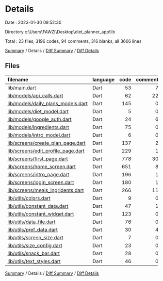 # Details

Date : 2023-01-30 09:52:30

Directory c:\\Users\\FAWZI\\Desktop\\diet_planner_app\\lib

Total : 23 files,  3196 codes, 94 comments, 316 blanks, all 3606 lines

[Summary](results.md) / Details / [Diff Summary](diff.md) / [Diff Details](diff-details.md)

## Files
| filename | language | code | comment | blank | total |
| :--- | :--- | ---: | ---: | ---: | ---: |
| [lib/main.dart](/lib/main.dart) | Dart | 53 | 7 | 13 | 73 |
| [lib/models/api_calls.dart](/lib/models/api_calls.dart) | Dart | 62 | 22 | 13 | 97 |
| [lib/models/daily_plans_models.dart](/lib/models/daily_plans_models.dart) | Dart | 145 | 0 | 20 | 165 |
| [lib/models/diet_model.dart](/lib/models/diet_model.dart) | Dart | 5 | 0 | 1 | 6 |
| [lib/models/google_auth.dart](/lib/models/google_auth.dart) | Dart | 24 | 6 | 14 | 44 |
| [lib/models/ingredients.dart](/lib/models/ingredients.dart) | Dart | 75 | 0 | 15 | 90 |
| [lib/models/intro_model.dart](/lib/models/intro_model.dart) | Dart | 6 | 0 | 1 | 7 |
| [lib/screens/create_plan_page.dart](/lib/screens/create_plan_page.dart) | Dart | 137 | 2 | 13 | 152 |
| [lib/screens/edit_profile_page.dart](/lib/screens/edit_profile_page.dart) | Dart | 229 | 1 | 10 | 240 |
| [lib/screens/first_page.dart](/lib/screens/first_page.dart) | Dart | 778 | 30 | 41 | 849 |
| [lib/screens/home_screen.dart](/lib/screens/home_screen.dart) | Dart | 651 | 8 | 34 | 693 |
| [lib/screens/intro_page.dart](/lib/screens/intro_page.dart) | Dart | 196 | 1 | 10 | 207 |
| [lib/screens/login_screen.dart](/lib/screens/login_screen.dart) | Dart | 180 | 1 | 19 | 200 |
| [lib/screens/meals_ingridents.dart](/lib/screens/meals_ingridents.dart) | Dart | 266 | 11 | 17 | 294 |
| [lib/utils/colors.dart](/lib/utils/colors.dart) | Dart | 9 | 0 | 2 | 11 |
| [lib/utils/constant_data.dart](/lib/utils/constant_data.dart) | Dart | 47 | 1 | 10 | 58 |
| [lib/utils/constant_widget.dart](/lib/utils/constant_widget.dart) | Dart | 123 | 0 | 17 | 140 |
| [lib/utils/data_file.dart](/lib/utils/data_file.dart) | Dart | 76 | 0 | 28 | 104 |
| [lib/utils/pref_data.dart](/lib/utils/pref_data.dart) | Dart | 30 | 4 | 14 | 48 |
| [lib/utils/screen_size.dart](/lib/utils/screen_size.dart) | Dart | 7 | 0 | 2 | 9 |
| [lib/utils/size_config.dart](/lib/utils/size_config.dart) | Dart | 23 | 0 | 3 | 26 |
| [lib/utils/snack_bar.dart](/lib/utils/snack_bar.dart) | Dart | 28 | 0 | 2 | 30 |
| [lib/utils/text_styles.dart](/lib/utils/text_styles.dart) | Dart | 46 | 0 | 17 | 63 |

[Summary](results.md) / Details / [Diff Summary](diff.md) / [Diff Details](diff-details.md)